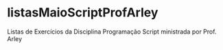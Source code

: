 # listasMaioScriptProfArley
Listas de Exercícios da Disciplina Programação Script ministrada por Prof. Arley
